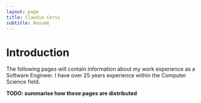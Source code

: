 ```yaml
---
layout: page
title: Claudio Corsi
subtitle: Resume
---
```


# Introduction

The following pages will contain information about my work experience as a Software Engineer.  I have over 25 years
experience within the Computer Science field.

__TODO: summarise how these pages are distributed__

